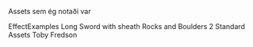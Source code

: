Assets sem ég notaði var 

EffectExamples
Long Sword with sheath
Rocks and Boulders 2
Standard Assets 
Toby Fredson 

